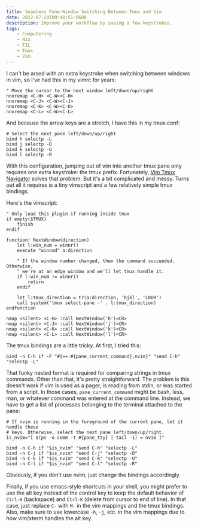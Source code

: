 ```yaml
---
title: Seamless Pane-Window Switching Between Tmux and Vim
date: 2022-07-20T09:48:51-0600
description: Improve your workflow by saving a few keystrokes.
tags:
    - Computering
    - Nix
    - TIL
    - Tmux
    - Vim
---
```


I can't be arsed with an extra keystroke when switching between windows in vim, so I've had this in my vimrc for years:

```
" Move the cursor to the next window left/down/up/right
nnoremap <C-H> <C-W><C-H>
nnoremap <C-J> <C-W><C-J>
nnoremap <C-K> <C-W><C-K>
nnoremap <C-L> <C-W><C-L>
```

And because the arrow keys are a stretch, I have this in my tmux.conf:

```
# Select the next pane left/down/up/right
bind h selectp -L
bind j selectp -D
bind k selectp -U
bind l selectp -R
```

With this configuration, jumping out of vim into another tmux pane only requires one extra keystroke: the tmux prefix. Fortunately, [Vim Tmux Navigator](https://github.com/christoomey/vim-tmux-navigator) solves that problem. But it's a bit complicated and messy. Turns out all it requires is a tiny vimscript and a few relatively simple tmux bindings.

Here's the vimscript:

```
" Only load this plugin if running inside tmux
if empty($TMUX)
    finish
endif

function! NextWindow(direction)
    let l:win_num = winnr()
    execute "wincmd" a:direction

    " If the window number changed, then the command succeeded. Otherwise,
    " we're at an edge window and we'll let tmux handle it.
    if l:win_num != winnr()
        return
    endif

    let l:tmux_direction = tr(a:direction, 'hjkl', 'LDUR')
    call system('tmux select-pane -' . l:tmux_direction)
endfunction

nmap <silent> <C-H> :call NextWindow('h')<CR>
nmap <silent> <C-J> :call NextWindow('j')<CR>
nmap <silent> <C-K> :call NextWindow('k')<CR>
nmap <silent> <C-L> :call NextWindow('l')<CR>
```

The tmux bindings are a little tricky. At first, I tried this:

```
bind -n C-h if -F "#{==:#{pane_current_command},nvim}" "send C-h" "selectp -L"
```

That funky nested format is required for comparing strings in tmux commands. Other than that, it's pretty straightforward. The problem is this doesn't work if vim is used as a pager, is reading from stdin, or was started from a script. In those cases, `pane_current_command` might be bash, less, man, or whatever command was entered at the command line. Instead, we have to get a list of processes belonging to the terminal attached to the pane:

```
# If nvim is running in the foreground of the current pane, let it handle these
# keys. Otherwise, select the next pane left/down/up/right.
is_nvim="[ $(ps -o comm -t #{pane_tty} | tail -1) = nvim ]"

bind -n C-h if "$is_nvim" "send C-h" "selectp -L"
bind -n C-j if "$is_nvim" "send C-j" "selectp -D"
bind -n C-k if "$is_nvim" "send C-k" "selectp -U"
bind -n C-l if "$is_nvim" "send C-l" "selectp -R"
```

Obviously, if you don't use nvim, just change the bindings accordingly.

Finally, if you use emacs-style shortcuts in your shell, you might prefer to use the alt key instead of the control key to keep the default behavior of `Ctrl-H` (backspace) and `Ctrl-K` (delete from cursor to end of line). In that case, just replace `C-` with `M-` in the vim mappings and the tmux bindings. Also, make sure to use lowercase `-h`, `-j`, etc. in the vim mappings due to how vim/xterm handles the alt key.

